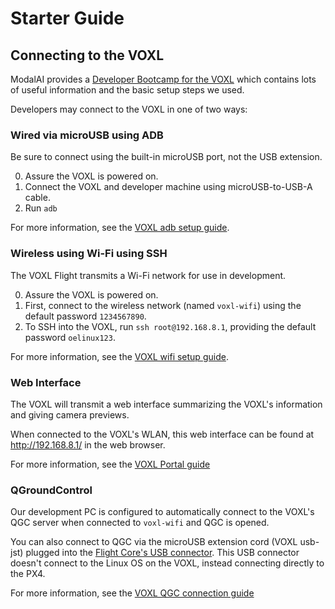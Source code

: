 # Starter Guide

## Connecting to the VOXL

ModalAI provides a [Developer Bootcamp for the VOXL](https://docs.modalai.com/voxl-developer-bootcamp/) which contains lots of useful information and the basic setup steps we used.

Developers may connect to the VOXL in one of two ways:

### Wired via microUSB using ADB

Be sure to connect using the built-in microUSB port, not the USB extension.

0. Assure the VOXL is powered on.
1. Connect the VOXL and developer machine using microUSB-to-USB-A cable.
2. Run `adb`

For more information, see the [VOXL adb setup guide](https://docs.modalai.com/setting-up-adb/).

### Wireless using Wi-Fi using SSH

The VOXL Flight transmits a Wi-Fi network for use in development.

0. Assure the VOXL is powered on.
1. First, connect to the wireless network (named `voxl-wifi`) using the default password `1234567890`.
2. To SSH into the VOXL, run `ssh root@192.168.8.1`, providing the default password `oelinux123`.

For more information, see the [VOXL wifi setup guide](https://docs.modalai.com/voxl-wifi-setup/).

### Web Interface

The VOXL will transmit a web interface summarizing the VOXL's information and giving camera previews.

When connected to the VOXL's WLAN, this web interface can be found at <http://192.168.8.1/> in the web browser.

For more information, see the [VOXL Portal guide](https://docs.modalai.com/voxl-portal/)

### QGroundControl

Our development PC is configured to automatically connect to the VOXL's QGC server when connected to `voxl-wifi` and QGC is opened.

You can also connect to QGC via the microUSB extension cord (VOXL usb-jst) plugged into the [Flight Core's USB connector](https://docs.modalai.com/voxl-flight-datasheet-connectors/#j1006---usb-connector). This USB connector doesn't connect to the Linux OS on the VOXL, instead connecting directly to the PX4.

For more information, see the [VOXL QGC connection guide](https://docs.modalai.com/qgc-wifi/)